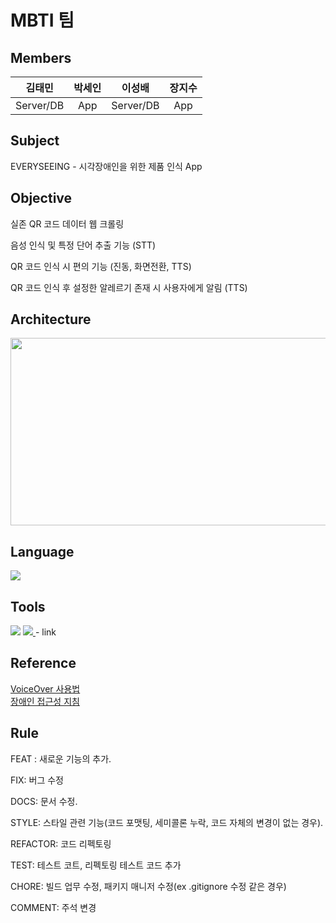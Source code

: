 # MBTI 팀
## Members

|김태민|박세인|이성배|장지수|
|:---:|:---:|:---:|:---:|
|Server/DB|App|Server/DB|App|


## Subject

EVERYSEEING - 시각장애인을 위한 제품 인식 App


## Objective 

실존 QR 코드 데이터 웹 크롤링

음성 인식 및 특정 단어 추출 기능 (STT) 

QR 코드 인식 시 편의 기능 (진동, 화면전환, TTS)

QR 코드 인식 후 설정한 알레르기 존재 시 사용자에게 알림 (TTS)


## Architecture

<img src="https://user-images.githubusercontent.com/94372492/213353466-35402c81-6c2c-4402-a766-b6b833a3ed0c.png" width="700" height="300"/>


## Language

<img src="https://img.shields.io/badge/Swift-F05138?style=flat-square&logo=Swift&logoColor=white"/> 


## Tools

<img src="https://img.shields.io/badge/Xcode-147EFB?style=flat-square&logo=Xcode&logoColor=white"/>

<a href="https://tukmbti.atlassian.net/jira/software/projects/MG/boards/2">
    <img src="https://img.shields.io/badge/Jira SoftWare-0052CC?style=flat-square&logo=Jira Software&logoColor=white"/>
</a> - link


## Reference

<a href="https://support.apple.com/ko-kr/guide/iphone/iph3e2e415f/ios">
    VoiceOver 사용법
</a><br>
<a href=
"https://github.com/tukcom2023CD/MBTI/blob/main/Document/%EB%AA%A8%EB%B0%94%EC%9D%BC%20%EC%95%A0%ED%94%8C%EB%A6%AC%EC%BC%80%EC%9D%B4%EC%85%98%20%EC%BD%98%ED%85%90%EC%B8%A0%20%EC%A0%91%EA%B7%BC%EC%84%B1%20%EC%A7%80%EC%B9%A8%202.0.pdf">
    장애인 접근성 지침
</a>


## Rule

FEAT : 새로운 기능의 추가.

FIX: 버그 수정

DOCS: 문서 수정.

STYLE: 스타일 관련 기능(코드 포맷팅, 세미콜론 누락, 코드 자체의 변경이 없는 경우).

REFACTOR: 코드 리펙토링

TEST: 테스트 코트, 리펙토링 테스트 코드 추가

CHORE: 빌드 업무 수정, 패키지 매니저 수정(ex .gitignore 수정 같은 경우)

COMMENT: 주석 변경
